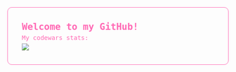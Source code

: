 
<style>
.container {
    border: 1px #ff69b4 solid;
    padding: 2rem;
    border-radius: 10px;
    a, h1, h2, p {
        color: #ff69b4;
        font-family: monospace;
        margin-top: 0;
        margin-bottom: 5px;
    }
    h2 {

    }
    
}
</style>
<div class="container">
    <h2>Welcome to my GitHub!</h2>
    <p>My codewars stats:</p>
    <img src="https://www.codewars.com/users/eugenekhan/badges/small" href="https://www.codewars.com/users/eugenekhan"/>
    <br />

</div>
<!--
**eugenekkkhan/eugenekkkhan** is a ✨ _special_ ✨ repository because its `README.md` (this file) appears on your GitHub profile.

Here are some ideas to get you started:

- 🔭 I’m currently working on ...
- 🌱 I’m currently learning ...
- 👯 I’m looking to collaborate on ...
- 🤔 I’m looking for help with ...
- 💬 Ask me about ...
- 📫 How to reach me: ...
- 😄 Pronouns: ...
- ⚡ Fun fact: ...
-->
